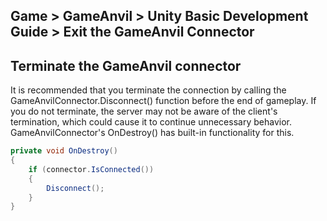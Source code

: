 ## Game > GameAnvil > Unity Basic Development Guide > Exit the GameAnvil Connector

## Terminate the GameAnvil connector

It is recommended that you terminate the connection by calling the GameAnvilConnector.Disconnect() function before the end of gameplay. If you do not terminate, the server may not be aware of the client's termination, which could cause it to continue unnecessary behavior.
GameAnvilConnector's OnDestroy() has built-in functionality for this.

```c#
private void OnDestroy()
{
    if (connector.IsConnected())
    {
        Disconnect();
    }
}
```
